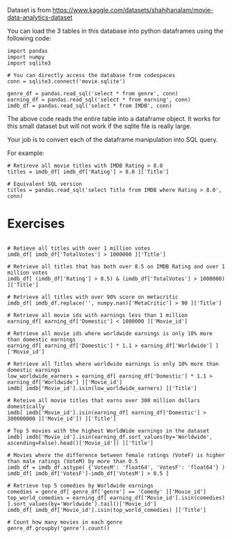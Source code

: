 Dataset is from https://www.kaggle.com/datasets/shahjhanalam/movie-data-analytics-dataset

You can load the 3 tables in this database into python dataframes using the
following code:

```
import pandas
import numpy
import sqlite3

# You can directly access the database from codespaces
conn = sqlite3.connect('movie.sqlite')

genre_df = pandas.read_sql('select * from genre', conn)
earning_df = pandas.read_sql('select * from earning', conn)
imdb_df = pandas.read_sql('select * from IMDB', conn)
```

The above code reads the entire table into a dataframe object.  It works for
this small dataset but will not work if the sqlite file is really large.

Your job is to convert each of the dataframe manipulation into SQL query.

For example:

```
# Retireve all movie titles with IMDB Rating > 8.0
titles = imdb_df[ imdb_df['Rating'] > 8.0 ]['Title']

# Equivalent SQL version
titles = pandas.read_sql('select Title from IMDB where Rating > 8.0', conn)
```

# Exercises
```

# Retieve all titles with over 1 million votes
imdb_df[ imdb_df['TotalVotes'] > 1000000 ]['Title']

# Retrieve all titles that has both over 8.5 on IMDB Rating and over 1 million votes
imdb_df[ (imdb_df['Rating'] > 8.5) & (imdb_df['TotalVotes'] > 1000000) ]['Title']

# Retrieve all titles with over 90% score on metacritic
imdb_df[ imdb_df.replace('', numpy.nan)['MetaCritic'] > 90 ]['Title']

# Retrieve all movie ids with earnings less than 1 million
earning_df[ earning_df['Domestic'] < 1000000 ]['Movie_id']

# Retrieve all movie ids where worldwide earnings is only 10% more than domestic earnings
earning_df[ earning_df['Domestic'] * 1.1 > earning_df['Worldwide'] ]['Movie_id']

# Retrieve all Titles where worldwide earnings is only 10% more than domestic earnings
low_worldwide_earners = earning_df[ earning_df['Domestic'] * 1.1 > earning_df['Worldwide'] ]['Movie_id']
imdb[ imdb['Movie_id'].isin(low_worldwide_earners) ]['Title']

# Reteive all movie titles that earns over 300 million dollars domestically
imdb[ imdb['Movie_id'].isin(earning_df[ earning_df['Domestic'] > 300000000 ]['Movie_id']) ]['Title']

# Top 5 movies with the highest WorldWide earnings in the dataset
imdb[ imdb['Movie_id'].isin(earning_df.sort_values(by='Worldwide', ascending=False).head()['Movie_id']) ]['Title']

# Movies where the difference between female ratings (VoteF) is higher than male ratings (VoteM) by more than 0.5
imdb_df = imdb_df.astype( {'VotesM': 'float64', 'VotesF': 'float64'} )
imdb_df[ imdb_df['VotesF']-imdb_df['VotesM'] > 0.5 ]

# Retrieve top 5 comedies by Worldwide earnings
comedies = genre_df[ genre_df['genre'] == 'Comedy' ]['Movie_id']
top_world_comedies = earning_df[ earning_df['Movie_id'].isin(comedies) ].sort_values(by='Worldwide').tail()['Movie_id']
imdb_df[ imdb_df['Movie_id'].isin(top_world_comedies) ]['Title']

# Count how many movies in each genre
genre_df.groupby('genre').count()

```


